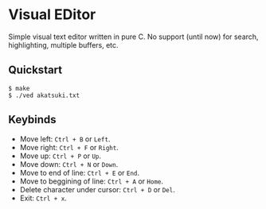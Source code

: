 # Visual EDitor

Simple visual text editor written in pure C. No support (until now) for search,
highlighting, multiple buffers, etc.

## Quickstart

`$ make`  
`$ ./ved akatsuki.txt`

## Keybinds

- Move left: `Ctrl + B` or `Left`.  
- Move right: `Ctrl + F` or `Right`.  
- Move up: `Ctrl + P` or `Up`.  
- Move down: `Ctrl + N` or `Down`.  
- Move to end of line: `Ctrl + E` or `End`.  
- Move to beggining of line: `Ctrl + A` or `Home`.  
- Delete character under cursor: `Ctrl + D` or `Del`.  
- Exit: `Ctrl + x`.
